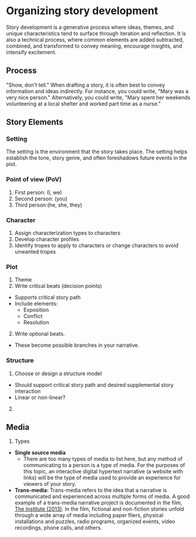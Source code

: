 # Organizing story development

Story development is a generative process where ideas, themes, and unique characteristics tend to surface through iteration and reflection. It is also a technical process, where common elements are added subtracted, combined, and transformed to convey meaning, encourage insights, and intensify excitement.

## Process
"Show, don't tell." When drafting a story, it is often best to convey information and ideas indirectly. For instance, you could write, "Mary was a very nice person." Alternatively, you could write, "Mary spent her weekends volunteering at a local shelter and worked part time as a nurse."

## Story Elements

### Setting
The setting is the environment that the story takes place. The setting helps establish the tone, story genre, and often foreshadows future events in the plot.

### Point of view (PoV)

1. First person: (I, we)
2. Second person: (you)
3. Third person:(he, she, they)

### Character

1. Assign characterization types to characters
2. Develop character profiles
3. Identify tropes to apply to characters or change characters to avoid unwanted tropes

### Plot

1. Theme
2. Write critical beats (decision points)
  - Supports critical story path
  - Include elements:
    - Exposition
    - Conflict
    - Resolution 
2. Write optional beats.
  -  These become possible branches in your narrative.


### Structure

1. Choose or design a structure model
  - Should support critical story path and desired supplemental story interaction
  - Linear or non-linear?
2. 

## Media
1. Types
  - **Single source media**
    - There are too many types of media to list here, but any method of communicating to a person is a type of media. For the purposes of this topic, an interactive digital hypertext narrative (a website with links) will be the type of media used to provide an experience for viewers of your story.
  - **Trans-media:** Trans-media refers to the idea that a narrative is communicated and experienced across multiple forms of media. A good example of a trans-media narrative project is documented in the film, [The Institute (2013)](http://www.theinstitutemovie.com). In the film, fictional and non-fiction stories unfold through a wide array of media including paper fliers, physical installations and puzzles, radio programs, organized events, video recordings, phone calls, and others.